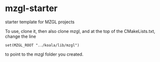 # mzgl-starter
starter template for MZGL projects

To use, clone it, then also clone mzgl, and at the top of the CMakeLists.txt, change the line 

```
set(MZGL_ROOT "../koala/lib/mzgl")
```

to point to the mzgl folder you created.

